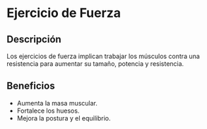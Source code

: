 # Ejercicio de Fuerza

## Descripción
Los ejercicios de fuerza implican trabajar los músculos contra una resistencia para aumentar su tamaño, potencia y resistencia.

## Beneficios
- Aumenta la masa muscular.
- Fortalece los huesos.
- Mejora la postura y el equilibrio.